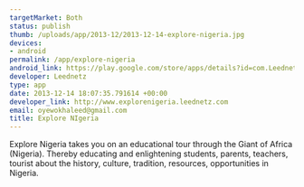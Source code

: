 ```yaml
--- 
targetMarket: Both
status: publish
thumb: /uploads/app/2013-12/2013-12-14-explore-nigeria.jpg
devices: 
- android
permalink: /app/explore-nigeria
android_link: https://play.google.com/store/apps/details?id=com.Leednetz.explorenigeria&hl=en
developer: Leednetz
type: app
date: 2013-12-14 18:07:35.791614 +00:00
developer_link: http://www.explorenigeria.leednetz.com
email: oyewokhaleed@gmail.com
title: Explore NIgeria
---
```


Explore Nigeria takes you on an educational tour through the Giant of Africa (Nigeria). Thereby educating and enlightening students, parents, teachers, tourist about the history, culture, tradition, resources, opportunities in Nigeria.
